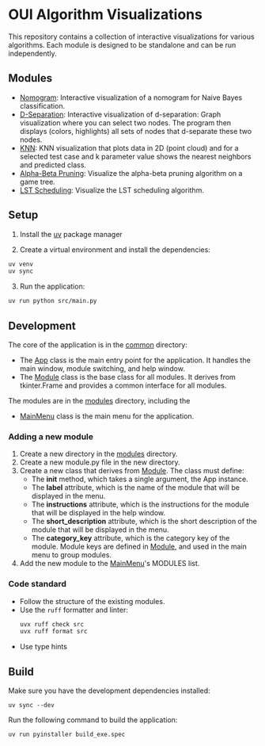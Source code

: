 # OUI Algorithm Visualizations

This repository contains a collection of interactive visualizations for various algorithms. Each module is designed to be standalone and can be run independently.

## Modules

- [Nomogram](src/modules/nomogram): Interactive visualization of a nomogram for Naive Bayes classification.
- [D-Separation](src/modules/d_separation): Interactive visualization of d-separation: Graph visualization where you can select two nodes. The program then displays (colors, highlights) all sets of nodes that d-separate these two nodes.
- [KNN](src/modules/knn): KNN visualization that plots data in 2D (point cloud) and for a selected test case and k parameter value shows the nearest neighbors and predicted class.
- [Alpha-Beta Pruning](src/modules/ab_pruning): Visualize the alpha-beta pruning algorithm on a game tree.
- [LST Scheduling](src/modules/lst_scheduling): Visualize the LST scheduling algorithm.

## Setup

1. Install the [uv](https://docs.astral.sh/uv/) package manager

2. Create a virtual environment and install the dependencies:

```bash
uv venv
uv sync
```

3. Run the application:

```bash
uv run python src/main.py
```

## Development

The core of the application is in the [common](src/common) directory:

- The [App](src/common/app.py) class is the main entry point for the application. It handles the main window, module switching, and help window.
- The [Module](src/common/module.py) class is the base class for all modules. It derives from tkinter.Frame and provides a common interface for all modules.

The modules are in the [modules](src/modules) directory, including the

- [MainMenu](src/common/main_menu.py) class is the main menu for the application.

### Adding a new module

1. Create a new directory in the [modules](src/modules) directory.
2. Create a new module.py file in the new directory.
3. Create a new class that derives from [Module](src/common/module.py). The class must define:
   - The **init** method, which takes a single argument, the App instance.
   - The **label** attribute, which is the name of the module that will be displayed in the menu.
   - The **instructions** attribute, which is the instructions for the module that will be displayed in the help window.
   - The **short_description** attribute, which is the short description of the module that will be displayed in the menu.
   - The **category_key** attribute, which is the category key of the module. Module keys are defined in [Module](src/common/module.py), and used in the main menu to group modules.
4. Add the new module to the [MainMenu](src/common/main_menu.py)'s MODULES list.

### Code standard

- Follow the structure of the existing modules.
- Use the `ruff` formatter and linter:
  ```bash
  uvx ruff check src
  uvx ruff format src
  ```
- Use type hints

## Build

Make sure you have the development dependencies installed:

```
uv sync --dev
```

Run the following command to build the application:

```bash
uv run pyinstaller build_exe.spec
```
